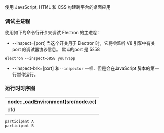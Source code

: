 
使用 JavaScript, HTML 和 CSS 构建跨平台的桌面应用  

### 调试主进程
使用如下的命令行开关来调试 Electron 的主进程：

- --inspect=[port]
当这个开关用于 Electron 时，它将会监听 V8 引擎中有关 port 的调试器协议信息。 默认的port 是 5858

```electron --inspect=5858 your/app```

- --inspect-brk=[port]
和`--inspector` 一样，但是会在JavaScript 脚本的第一行暂停运行。


### 运行时时序图

|node::LoadEnvironment(src/node.cc)|
|-|
|dfd|


```sequence
participant A
participant B
```


